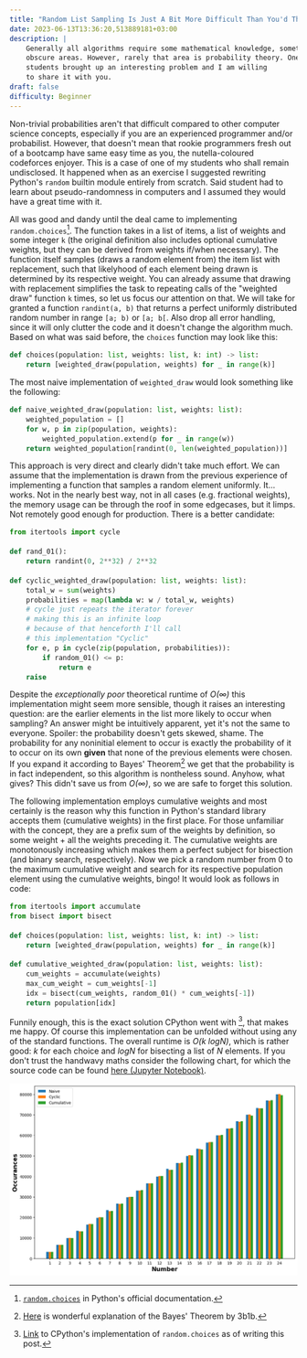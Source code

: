 ```yaml
---
title: "Random List Sampling Is Just A Bit More Difficult Than You'd Think"
date: 2023-06-13T13:36:20,513889181+03:00
description: |
    Generally all algorithms require some mathematical knowledge, sometimes in
    obscure areas. However, rarely that area is probability theory. One of my 
    students brought up an interesting problem and I am willing
    to share it with you.
draft: false
difficulty: Beginner
---
```


Non-trivial probabilities aren't that difficult compared to other computer science concepts, especially if you are an experienced programmer and/or probabilist. However, that doesn't mean that rookie programmers fresh out of a bootcamp have same easy time as you, the nutella-coloured codeforces enjoyer. This is a case of one of my students who shall remain undisclosed. It happened when as an exercise I suggested rewriting Python's `random` builtin module entirely from scratch. Said student had to learn about pseudo-randomness in computers and I assumed they would have a great time with it.

All was good and dandy until the deal came to implementing `random.choices`[^python-std-choices]. The function takes in a list of items, a list of weights and some integer `k` (the original definition also includes optional cumulative weights, but they can be derived from weights if/when necessary). The function itself samples (draws a random element from) the item list with replacement, such that likelyhood of each element being drawn is determined by its respective weight. You can already assume that drawing with replacement simplifies the task to repeating calls of the "weighted draw" function `k` times, so let us focus our attention on that. We will take for granted a function `randint(a, b)` that returns a perfect uniformly distributed random number in range `[a; b)` or `[a; b[`. Also drop all error handling, since it will only clutter the code and it doesn't change the algorithm much. Based on what was said before, the `choices` function may look like this:

```py
def choices(population: list, weights: list, k: int) -> list:
    return [weighted_draw(population, weights) for _ in range(k)]
```

The most naive implementation of `weighted_draw` would look something like the following:

```py
def naive_weighted_draw(population: list, weights: list):
    weighted_population = []
    for w, p in zip(population, weights):
        weighted_population.extend(p for _ in range(w))
    return weighted_population[randint(0, len(weighted_population))]
```

This approach is very direct and clearly didn't take much effort. We can assume that the implementation is drawn from the previous experience of implementing a function that samples a random element uniformly. It... works. Not in the nearly best way, not in all cases (e.g. fractional weights), the memory usage can be through the roof in some edgecases, but it limps. Not remotely good enough for production. There is a better candidate:

```py
from itertools import cycle

def rand_01():
    return randint(0, 2**32) / 2**32

def cyclic_weighted_draw(population: list, weights: list):
    total_w = sum(weights)
    probabilities = map(lambda w: w / total_w, weights)
    # cycle just repeats the iterator forever
    # making this is an infinite loop
    # because of that henceforth I'll call
    # this implementation "Cyclic"
    for e, p in cycle(zip(population, probabilities)):
        if random_01() <= p:
            return e
    raise 
```

Despite the *exceptionally poor* theoretical runtime of *O(∞)* this implementation might seem more sensible, though it raises an interesting question: are the earlier elements in the list more likely to occur when sampling? An answer might be intuitively apparent, yet it's not the same to everyone. Spoiler: the probability doesn't gets skewed, shame. The probability for any noninitial element to occur is exactly the probability of it to occur on its own **given** that none of the previous elements were chosen. If you expand it according to Bayes' Theorem[^3b1b-bayes] we get that the probability is in fact independent, so this algorithm is nontheless sound. Anyhow, what gives? This didn't save us from *O(∞)*, so we are safe to forget this solution.

The following implementation employs cumulative weights and most certainly is the reason why this function in Python's standard library accepts them (cumulative weights) in the first place. For those unfamiliar with the concept, they are a prefix sum of the weights by definition, so some weight + all the weights preceding it. The cumulative weights are monotonously increasing which makes them a perfect subject for bisection (and binary search, respectively). Now we pick a random number from 0 to the maximum cumulative weight and search for its respective population element using the cumulative weights, bingo! It would look as follows in code:

```py
from itertools import accumulate
from bisect import bisect

def choices(population: list, weights: list, k: int) -> list:
    return [weighted_draw(population, weights) for _ in range(k)]

def cumulative_weighted_draw(population: list, weights: list):
    cum_weights = accumulate(weights)
    max_cum_weight = cum_weights[-1]
    idx = bisect(cum_weights, random_01() * cum_weights[-1])
    return population[idx]
```

Funnily enough, this is the exact solution CPython went with [^cpython-impl], that makes me happy. Of course this implementation can be unfolded without using any of the standard functions. The overall runtime is *O(k logN)*, which is rather good: *k* for each choice and *logN* for bisecting a list of *N* elements. If you don't trust the handwavy maths consider the following chart, for which the source code can be found [here (Jupyter Notebook)](./simulate.ipynb).

![The chart generated by Matplotlib showing almost statistically-significant correlation of all the implementations](./final_chart.png)

[^3b1b-bayes]: [Here](https://www.youtube.com/watch?v=HZGCoVF3YvM) is wonderful explanation of the Bayes' Theorem by 3b1b.
[^python-std-choices]: [`random.choices`](https://docs.python.org/3/library/random.html#random.choices) in Python's official documentation.
[^cpython-impl]: [Link](https://github.com/python/cpython/blob/46957091433bfa097d7ea19b177bf42a52412f2d/Lib/random.py#L454-L489) to CPython's implementation of `random.choices` as of writing this post.